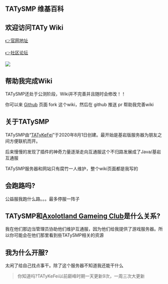 ## TATySMP 维基百科

## 欢迎访问TATy Wiki

<a href="https://www.tatysmp.love">👉官网地址</a>

<a href="https://bbs.tatysmp.love">👉社区论坛</a>

<img src="https://list.mczfw.cn/mc/23014.png"></img>

## 帮助我完成Wiki

TATySMP还处于公测阶段，Wiki并不完善并且随时会修改！！

你可以来 [Github](https://github.com/TATyKeFei/TATySMP-Wiki) 页面 fork 这个wiki，然后在 github 推送 pr 帮助我完善wiki

## 关于TATySMP

TATySMP由“[TATyKeFei](https://bbs.tatysmp.love/index.php?members/tatykefei.1/)”于2020年8月1日创建。最开始是基岩版服务器为朋友之间方便联机而开。

后来慢慢的发现了插件的神奇力量逐渐走向互通服这个不归路发展成了Java/基岩互通服

TATySMP服务器和网站只有腐竹一人维护，整个wiki页面都是我写的

## 会跑路吗?

公益服我跑什么路。。。最多停服一阵子

## TATySMP和[Axolotland Gameing Club](https://www.mcax.cn/)是什么关系?

我在他们那边当管理员协助他们维护互通服，因为他们给我提供了游戏服务器。所以你可能会在他们那里看到些TATySMP相关的资源

## 我为什么开服?

太闲了给自己找点事干。除了这个服务器不知道我还能干什么

> 你知道吗?TATyKeFei以前巅峰时期一天更新9次，一周三次大更新
